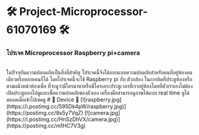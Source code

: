 # 🛠 Project-Microprocessor-61070169 🛠
<h3>โปรเจค Microprocessor Raspberry pi+camera</h3><br>
  ในปัจจุบันความปลอดภัยเป็นสิ่งที่สำคัญ โปรเจคนี้จึงได้ออกแบบความปอดภัยสำหรับคนที่อยู่ห้องคนเดียวหรือหลายคนก็ได้ โดยโปรเจคนี้จะใช้ Raspberry pi กับ ตัวกล้อง ในการติดที่ประตูห้องหรือตามผนังหน้าห้องเพื่อ
  ที่จะดูว่ามีใครมาหาหรือมีใครเคาะประตูเวลาที่เราอยู่ห้องโดยที่ตัวเราเองไม่ต้องเปิดประตูออกไปดูและเพื่อความปอดภัยของตัวเอง เครื่องมือสามารถดูภาพได้แบบ real time ดูได้ตลอดเมื่อเข้าไปเชคดู
# 🔧 Device 🔧
[![raspberry.jpg](https://i.postimg.cc/595Dk4pW/raspberry.jpg)](https://postimg.cc/8s5y7VqZ) [![camera.jpg](https://i.postimg.cc/HnSzDhVX/camera.jpg)](https://postimg.cc/m1HC7V3g)
